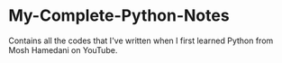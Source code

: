 # My-Complete-Python-Notes
Contains all the codes that I've written when I first learned Python from Mosh Hamedani on YouTube.
